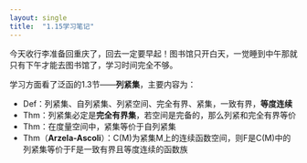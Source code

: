 ```yaml
---
layout: single
title:  "1.15学习笔记"
---
```

今天收行李准备回重庆了，回去一定要早起！图书馆只开白天，一觉睡到中午那就只有下午才能去图书馆了，学习时间完全不够。

学习方面看了泛函的1.3节——**列紧集**，主要内容为：
* Def：列紧集、自列紧集、列紧空间、完全有界、紧集，一致有界，**等度连续**
* Thm：列紧集必定是**完全有界集**，若空间是完备的，那么列紧和完全有界等价
* Thm：在度量空间中，紧集等价于自列紧集
* Thm（**Arzela-Ascoli**）：C(M)为紧集M上的连续函数空间，则F是C(M)中的列紧集等价于F是一致有界且等度连续的函数族
